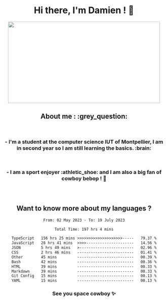 <div align="center">
<h1>Hi there, I'm Damien ! 👋 </h1>
<img src="https://media.giphy.com/media/11KzOet1ElBDz2/giphy.gif" width="480" height="258" /> 
 <h2>About me : :grey_question: </h2>
 <br>
<h3>- I'm a student at the computer science IUT of Montpellier, I am in second year so I am still learning the basics. :brain: </h3>
 <br>
<h3>- I am a sport enjoyer :athletic_shoe: and I am also a big fan of cowboy bebop ! 🤠 <h3>
 <br>
 
  <h2>Want to know more about my languages ?</h2>

 <!--START_SECTION:waka-->

```txt
From: 02 May 2023 - To: 19 July 2023

Total Time: 197 hrs 4 mins

TypeScript   156 hrs 25 mins >>>>>>>>>>>>>>>>>>>>-----   79.37 %
JavaScript   28 hrs 41 mins  >>>>---------------------   14.56 %
JSON         5 hrs 49 mins   >------------------------   02.96 %
CSS          2 hrs 46 mins   -------------------------   01.41 %
Other        45 mins         -------------------------   00.39 %
Bash         42 mins         -------------------------   00.36 %
HTML         39 mins         -------------------------   00.33 %
Markdown     39 mins         -------------------------   00.33 %
Git Config   15 mins         -------------------------   00.13 %
YAML         15 mins         -------------------------   00.13 %
```

<!--END_SECTION:waka-->
 
 
 <!--
 <p align="center">
           <img src="https://wakatime.com/share/@b21fb822-1b1e-4a56-b3ac-d647f03795fd/3d8fc332-54a6-4d29-9469-965955d6e018.svg"/>
 </p>
 <p align="center">
  <img src="https://wakatime.com/share/@b21fb822-1b1e-4a56-b3ac-d647f03795fd/5d7b153c-4137-40c1-8270-25e516f9619c.svg"/>
 </p>
 -->
 
<h3> See you space cowboy ✨ </h3>

</div>


 
